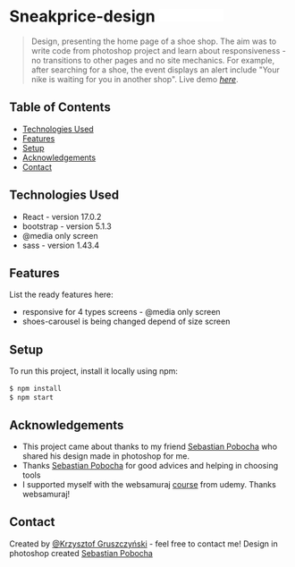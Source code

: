 # Sneakprice-design ![logo_sneakrice](/src/assets/Sneakprice.png)
> Design, presenting the home page of a shoe shop. The aim was to write code from photoshop project and learn about responsiveness - no transitions to other pages and no site mechanics. For example, after searching for a shoe, the event displays an alert include "Your nike is waiting for you in another shop". 
> Live demo [_here_](https://sneakprice.herokuapp.com/).

## Table of Contents
* [Technologies Used](#technologies-used)
* [Features](#features)
* [Setup](#setup)
* [Acknowledgements](#acknowledgements)
* [Contact](#contact)

## Technologies Used
- React - version 17.0.2
- bootstrap - version 5.1.3
- @media only screen
- sass - version 1.43.4

## Features
List the ready features here:
- responsive for 4 types screens - @media only screen
- shoes-carousel is being changed depend of size screen

## Setup
To run this project, install it locally using npm:
```
$ npm install
$ npm start
```

## Acknowledgements
- This project came about thanks to my friend [Sebastian Pobocha](https://github.com/Sebastp) who shared his design made in photoshop for me. 
- Thanks [Sebastian Pobocha](https://github.com/Sebastp) for good advices and helping in choosing tools
- I supported myself with the websamuraj [course](https://www.udemy.com/course/kurs-react-od-podstaw/learn/lecture/22304728?start=0#overview) from udemy. Thanks websamuraj!

## Contact
Created by [@Krzysztof Gruszczyński](https://www.linkedin.com/in/krzysztof-gruszczy%C5%84ski-7aa43a206/) - feel free to contact me!
Design in photoshop created [Sebastian Pobocha](https://github.com/Sebastp)
